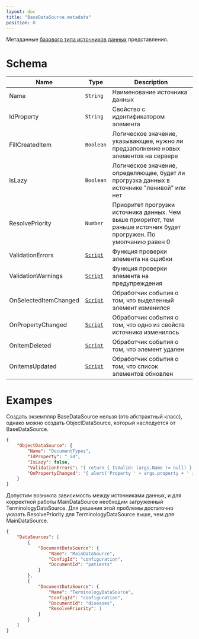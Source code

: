 ```yaml
---
layout: doc
title: "BaseDataSource.metadata"
position: 0
---
```


Метаданные [базового типа источников данных](../) представления.

# Schema

|Name|Type|Description|
|----|----|-----------|
|Name|`String`|Наименование источника данных|
|IdProperty|`String`|Свойство с идентификатором элемента|
|FillCreatedItem|`Boolean`|Логическое значение, указывающее, нужно ли предзаполнение новых элементов на сервере|
|IsLazy|`Boolean`|Логическое значение, определяющее, будет ли прогрузка данных в источнике "ленивой" или нет|
|ResolvePriority|`Number`|Приоритет прогрузки источника данных. Чем выше приоритет, тем раньше источник будет прогружен. По умолчанию равен 0|
|ValidationErrors|[`Script`](../../../Script/)|Функция проверки элемента на ошибки|
|ValidationWarnings|[`Script`](../../../Script/)|Функция проверки элемента на предупреждения|
|OnSelectedItemChanged|[`Script`](../../../Script/)|Обработчик события о том, что выделенный элемент изменился|
|OnPropertyChanged|[`Script`](../../../Script/)|Обработчик события о том, что одно из свойств источника изменилось|
|OnItemDeleted|[`Script`](../../../Script/)|Обработчик события о том, что элемент удален|
|OnItemsUpdated|[`Script`](../../../Script/)|Обработчик события о том, что список элементов обновлен|

# Exampes

Создать экземпляр BaseDataSource нельзя (это абстрактный класс), однако можно создать ObjectDataSource, который наследуется от BaseDataSource.

```json
{
    "ObjectDataSource": {
	    "Name": "DocumentTypes",
	    "IdProperty": "_id",
	    "IsLazy": false,
	    "ValidationErrors": "{ return { IsValid: (args.Name != null) }; }",
	    "OnPropertyChanged": "{ alert('Property ' + args.property + ' is changed!'); }"
	}
}

```

Допустим возникла зависимость между источниками данных, и для корректной работы MainDataSource необходим загруженный TerminologyDataSource. Для решения этой проблемы достаточно указать ResolvePriority для TerminologyDataSource выше, чем для MainDataSource.

```json
{
	"DataSources": [
	    {
	        "DocumentDataSource": {
	            "Name": "MainDataSource",
	            "ConfigId": "configuration",
	            "DocumentId": "patients"
	        }
	    },
	    {
	        "DocumentDataSource": {
	            "Name": "TerminologyDataSource",
	            "ConfigId": "configuration",
	            "DocumentId": "diseases",
	            "ResolvePriority": 1
	        }
	    }
	]
}

```